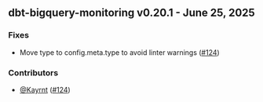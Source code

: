 ## dbt-bigquery-monitoring v0.20.1 - June 25, 2025

### Fixes


  - Move type to config.meta.type to avoid linter warnings ([#124](https://github.com/bqbooster/dbt-bigquery-monitoring/issues/124))

### Contributors
- [@Kayrnt](https://github.com/Kayrnt) ([#124](https://github.com/bqbooster/dbt-bigquery-monitoring/issues/124))

